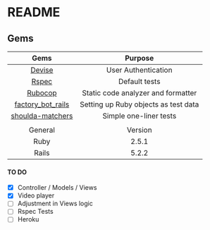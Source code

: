 # README

## Gems

| Gems  | Purpose |
| :---: |:-------:|
| [Devise](https://github.com/plataformatec/devise) | User Authentication |
| [Rspec](https://github.com/rspec/rspec-rails) | Default tests |
| [Rubocop](https://github.com/rubocop-hq/rubocop) | Static code analyzer and formatter |
| [factory_bot_rails](https://github.com/thoughtbot/factory_bot_rails) | Setting up Ruby objects as test data |
| [shoulda-matchers](https://github.com/thoughtbot/shoulda-matchers) | Simple one-liner tests |
|  |  |
| General | Version |
| Ruby  | 2.5.1 |
| Rails | 5.2.2 |

#### TO DO
- [x] Controller / Models / Views
- [x] Video player
- [ ] Adjustment in Views logic
- [ ] Rspec Tests
- [ ] Heroku